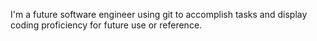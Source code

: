 I'm a future software engineer using git to accomplish tasks and display coding proficiency for future use or reference.
